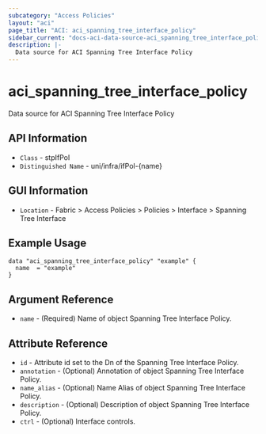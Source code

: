 ```yaml
---
subcategory: "Access Policies"
layout: "aci"
page_title: "ACI: aci_spanning_tree_interface_policy"
sidebar_current: "docs-aci-data-source-aci_spanning_tree_interface_policy"
description: |-
  Data source for ACI Spanning Tree Interface Policy
---
```


# aci_spanning_tree_interface_policy

Data source for ACI Spanning Tree Interface Policy

## API Information

- `Class` - stpIfPol
- `Distinguished Name` - uni/infra/ifPol-{name}

## GUI Information

- `Location` - Fabric > Access Policies > Policies > Interface > Spanning Tree Interface

## Example Usage

```hcl
data "aci_spanning_tree_interface_policy" "example" {
  name  = "example"
}
```

## Argument Reference

- `name` - (Required) Name of object Spanning Tree Interface Policy.

## Attribute Reference

* `id` - Attribute id set to the Dn of the Spanning Tree Interface Policy.
* `annotation` - (Optional) Annotation of object Spanning Tree Interface Policy.
* `name_alias` - (Optional) Name Alias of object Spanning Tree Interface Policy.
* `description` - (Optional) Description of object Spanning Tree Interface Policy.
* `ctrl` - (Optional) Interface controls.
